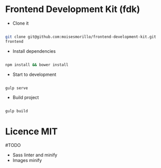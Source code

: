 # Frontend Development Kit (fdk)

- Clone it
```bash

git clone git@github.com:moisesmorillo/frontend-development-kit.git 
frontend

```

- Install dependencies
```bash

npm install && bower install

```

- Start to development

```bash

gulp serve

```

- Build project

```bash

gulp build


```

# Licence MIT

#TODO

* Sass linter and minify
* Images minify
